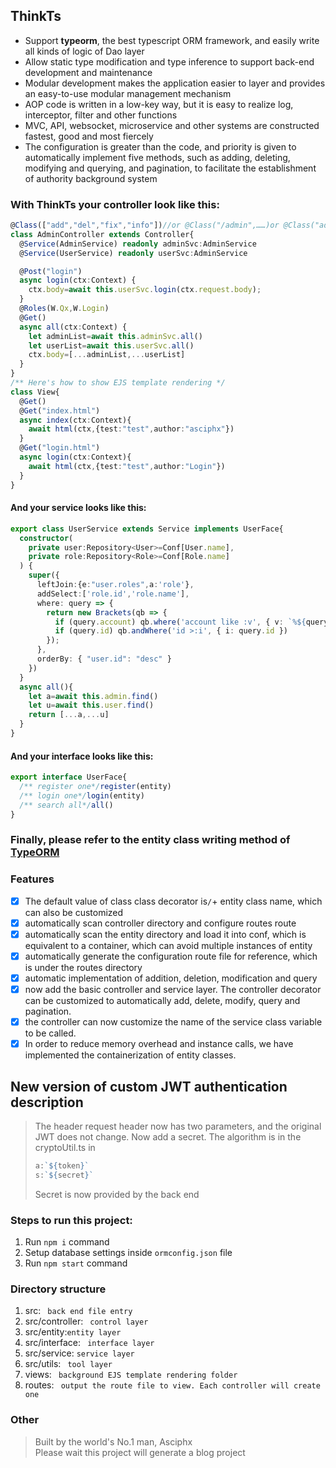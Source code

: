 ## ThinkTs
- Support **typeorm**, the best typescript ORM framework, and easily write all kinds of logic of Dao layer
- Allow static type modification and type inference to support back-end development and maintenance
- Modular development makes the application easier to layer and provides an easy-to-use modular management mechanism
- AOP code is written in a low-key way, but it is easy to realize log, interceptor, filter and other functions
- MVC, API, websocket, microservice and other systems are constructed fastest, good and most fiercely
- The configuration is greater than the code, and priority is given to automatically implement five methods, such as adding, deleting, modifying and querying, and pagination, to facilitate the establishment of authority background system
### With ThinkTs your controller look like this:
```typescript
@Class(["add","del","fix","info"])//or @Class("/admin",……)or @Class("admin",……)
class AdminController extends Controller{
  @Service(AdminService) readonly adminSvc:AdminService
  @Service(UserService) readonly userSvc:AdminService

  @Post("login")
  async login(ctx:Context) {
    ctx.body=await this.userSvc.login(ctx.request.body);
  }
  @Roles(W.Qx,W.Login)
  @Get()
  async all(ctx:Context) {
    let adminList=await this.adminSvc.all()
    let userList=await this.userSvc.all()
    ctx.body=[...adminList,...userList]
  }
}
/** Here's how to show EJS template rendering */
class View{
  @Get()
  @Get("index.html")
  async index(ctx:Context){
    await html(ctx,{test:"test",author:"asciphx"})
  }
  @Get("login.html")
  async login(ctx:Context){
    await html(ctx,{test:"test",author:"Login"})
  }
}
```
#### And your service looks like this:
```typescript
export class UserService extends Service implements UserFace{
  constructor(
    private user:Repository<User>=Conf[User.name],
    private role:Repository<Role>=Conf[Role.name]
  ) {
    super({
      leftJoin:{e:"user.roles",a:'role'},
      addSelect:['role.id','role.name'],
      where: query => {
        return new Brackets(qb => {
          if (query.account) qb.where('account like :v', { v: `%${query.account}%` })
          if (query.id) qb.andWhere('id >:i', { i: query.id })
        });
      },
      orderBy: { "user.id": "desc" }
    })
  }
  async all(){
    let a=await this.admin.find()
    let u=await this.user.find()
    return [...a,...u]
  }
}
```
#### And your interface looks like this:
```typescript
export interface UserFace{
  /** register one*/register(entity)
  /** login one*/login(entity)
  /** search all*/all()
}
```
### Finally, please refer to the entity class writing method of [TypeORM](https://github.com/typeorm/typeorm)

### Features
- [x] The default value of class class decorator is`/`+ entity class name, which can also be customized
- [x] automatically scan controller directory and configure routes route
- [x] automatically scan the entity directory and load it into conf, which is equivalent to a container, which can avoid multiple instances of entity
- [x] automatically generate the configuration route file for reference, which is under the routes directory
- [x] automatic implementation of addition, deletion, modification and query
- [x] now add the basic controller and service layer. The controller decorator can be customized to automatically add, delete, modify, query and pagination.
- [x] the controller can now customize the name of the service class variable to be called.
- [x] In order to reduce memory overhead and instance calls, we have implemented the containerization of entity classes.

## New version of custom JWT authentication description

> The header request header now has two parameters, and the original JWT does not change. Now add a secret. The algorithm is in the cryptoUtil.ts in
> ```javascript
> a:`${token}`
> s:`${secret}`
> ```
> Secret is now provided by the back end
### Steps to run this project:

1. Run `npm i` command
2. Setup database settings inside `ormconfig.json` file
3. Run `npm start` command

### Directory structure
1. src: ` back end file entry`
2. src/controller: ` control layer`
3. src/entity:`entity layer`
4. src/interface: ` interface layer`
5. src/service: `service layer`
6. src/utils: ` tool layer`
7. views: ` background EJS template rendering folder`
8. routes: ` output the route file to view. Each controller will create one`

### Other
> Built by the world's No.1 man, Asciphx  
> Please wait this project will generate a blog project

